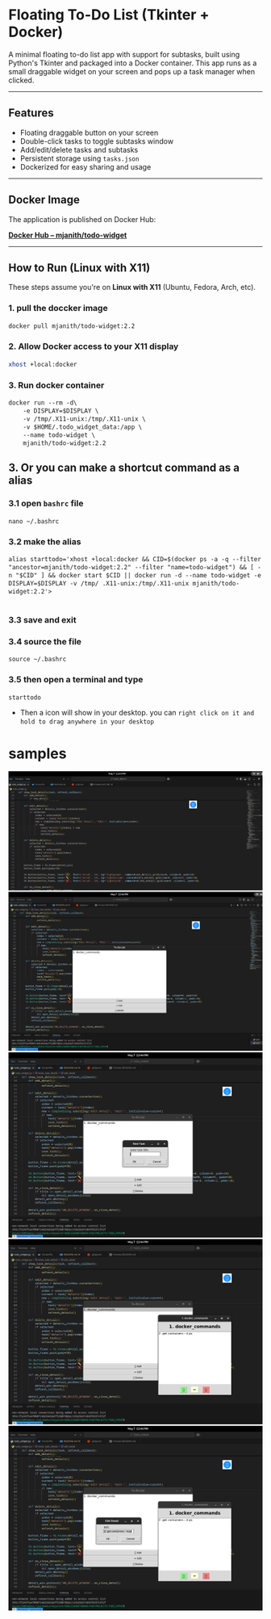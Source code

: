 # Floating To-Do List (Tkinter + Docker)

A minimal floating to-do list app with support for subtasks, built using Python's Tkinter and packaged into a Docker container. This app runs as a small draggable widget on your screen and pops up a task manager when clicked.

---

## Features

- Floating draggable button on your screen
- Double-click tasks to toggle subtasks window
- Add/edit/delete tasks and subtasks
- Persistent storage using `tasks.json`
- Dockerized for easy sharing and usage

---

## Docker Image

The application is published on Docker Hub:

**[Docker Hub – mjanith/todo-widget](https://hub.docker.com/r/mjanith/todo-widget/tags)**

---

## How to Run (Linux with X11)

These steps assume you're on **Linux with X11** (Ubuntu, Fedora, Arch, etc).

### 1. pull the doccker image

```bash
docker pull mjanith/todo-widget:2.2
```

### 2. Allow Docker access to your X11 display

```bash
xhost +local:docker
```

### 3. Run docker container

```
docker run --rm -d\
    -e DISPLAY=$DISPLAY \
    -v /tmp/.X11-unix:/tmp/.X11-unix \
    -v $HOME/.todo_widget_data:/app \
    --name todo-widget \
    mjanith/todo-widget:2.2
```

## 3. Or you can make a shortcut command as a alias

### 3.1 open `bashrc` file

```
nano ~/.bashrc
```

### 3.2 make the alias

```
alias starttodo='xhost +local:docker && CID=$(docker ps -a -q --filter "ancestor=mjanith/todo-widget:2.2" --filter "name=todo-widget") && [ -n "$CID" ] && docker start $CID || docker run -d --name todo-widget -e DISPLAY=$DISPLAY -v /tmp/ .X11-unix:/tmp/.X11-unix mjanith/todo-widget:2.2'>


```

### 3.3 save and exit

### 3.4 source the file

```
source ~/.bashrc
```

### 3.5 then open a terminal and type

```
starttodo
```

- Then a icon will show in your desktop. you can `right click on it and hold to drag anywhere in your desktop`

# samples

![the draggable icon](<assets/Screenshot from 2025-05-07 12-44-12.png>)
![main topic enter page](<assets/Screenshot from 2025-05-07 12-44-22.png>)
![add a new topic](<assets/Screenshot from 2025-05-07 12-44-34.png>)
![add details](<assets/Screenshot from 2025-05-07 12-44-45.png>)
![edit details](<assets/Screenshot from 2025-05-07 12-44-55.png>)

